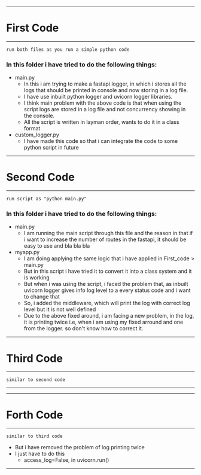 

---
# First Code
---

`run both files as you run a simple python code`

### In this folder i have tried to do the following things:
- main.py
    - In this i am trying to make a fastapi logger, in which i stores all the logs that should be printed in console and now storing in a log file.
    - I have use inbuilt python logger and uvicorn logger libraries.
    - I think main problem with the above code is that when using the script logs are stored in a log file and not concurrency showing in the console.
    - All the script is written in layman order, wants to do it in a class format
- custom_logger.py
    - I have made this code so that i can integrate the code to some python script in future
---
# Second Code
---

`run script as "python main.py" `

### In this folder i have tried to do the following things:
- main.py
    - I am running the main script through this file and the reason in that if i want to increase the number of 
        routes in the fastapi, it should be easy to use and bla bla bla
- myapp.py
    - I am doing applying the same logic that i have applied in First_code > main.py
    - But in this script i have tried it to convert it into a class system and it is working
    - But when i was using the script, i faced the problem that, as inbuilt uvicorn logger gives info log level to a every status code and i want to change that
    - So, i added the middleware, which will print the log with correct log level but it is not well defined
    - Due to the above fixed around, i am facing a new problem, in the log, it is printing twice i.e, when i am using my fixed arround and one from the logger. so don't know how to correct it.

---
# Third Code
---

`similar to second code`

---

---
# Forth Code
---

`similar to third code`
- But i have removed the problem of log printing twice
- I just have to do this
    - access_log=False, in uvicorn.run()

---
